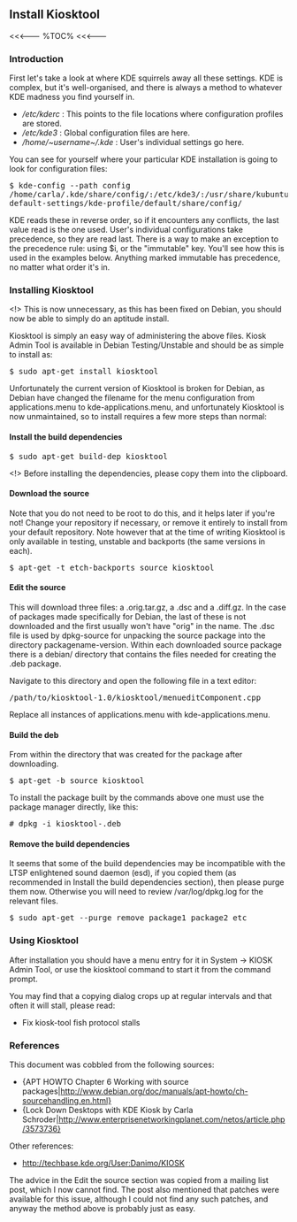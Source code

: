 ## Install Kiosktool

<<<---
%TOC%
<<<---

### Introduction

First let's take a look at where KDE squirrels away all these settings. KDE is complex, but it's well-organised, and there is always a method to whatever KDE madness you find yourself in.

   * */etc/kderc* :  This points to the file locations where configuration profiles are stored. 
   * */etc/kde3* : Global configuration files are here. 
   * */home/~username~/.kde* : User's individual settings go here.

You can see for yourself where your particular KDE installation is going to look for configuration files: 

<pre>
$ kde-config --path config
/home/carla/.kde/share/config/:/etc/kde3/:/usr/share/kubuntu-
default-settings/kde-profile/default/share/config/
</pre>
  
KDE reads these in reverse order, so if it encounters any conflicts, the last value read is the one used. User's individual configurations take precedence, so they are read last. 
There is a way to make an exception to the precedence rule: using $i, or the "immutable" key. You'll see how this is used in the examples below. Anything marked immutable has precedence, no matter what order it's in.

### Installing Kiosktool

<!> This is now unnecessary, as this has been fixed on Debian, you should now be able to simply do an aptitude install.

Kiosktool is simply an easy way of administering the above files. Kiosk Admin Tool is available in Debian Testing/Unstable and should be as simple to install as:

<pre>
$ sudo apt-get install kiosktool
</pre>

Unfortunately the current version of Kiosktool is broken for Debian, as Debian have changed the filename for the menu configuration from applications.menu to kde-applications.menu, and unfortunately Kiosktool is now unmaintained, so to install requires a few more steps than normal:

#### Install the build dependencies

<pre>
$ sudo apt-get build-dep kiosktool
</pre>

<!> Before installing the dependencies, please copy them into the clipboard.

#### Download the source

Note that you do not need to be root to do this, and it helps later if you're not! Change your repository if necessary, or remove it entirely to install from your default repository. Note however that at the time of writing Kiosktool is only available in testing, unstable and backports (the same versions in each).

<pre>
$ apt-get -t etch-backports source kiosktool
</pre>

#### Edit the source

This will download three files: a .orig.tar.gz, a .dsc and a .diff.gz. In the case of packages made specifically for Debian, the last of these is not downloaded and the first usually won't have "orig" in the name. The .dsc file is used by dpkg-source for unpacking the source package into the directory packagename-version. Within each downloaded source package there is a debian/ directory that contains the files needed for creating the .deb package.

Navigate to this directory and open the following file in a text editor:

<pre>
/path/to/kiosktool-1.0/kiosktool/menueditComponent.cpp
</pre>

Replace all instances of applications.menu with kde-applications.menu.

#### Build the deb

From within the directory that was created for the package after downloading.

<pre>
$ apt-get -b source kiosktool
</pre>

To install the package built by the commands above one must use the package manager directly, like this:

<pre>
# dpkg -i kiosktool-<version>.deb
</pre>

#### Remove the build dependencies

It seems that some of the build dependencies may be incompatible with the LTSP enlightened sound daemon (esd), if you copied them (as recommended in Install the build dependencies section), then please purge them now. Otherwise you will need to review /var/log/dpkg.log for the relevant files.

<pre>
$ sudo apt-get --purge remove package1 package2 etc
</pre>

### Using Kiosktool

After installation you should have a menu entry for it in System -> KIOSK Admin Tool, or use the kiosktool command to start it from the command prompt.

You may find that a copying dialog crops up at regular intervals and that often it will stall, please read:

   * Fix kiosk-tool fish protocol stalls

### References

This document was cobbled from the following sources:

   * {APT HOWTO Chapter 6 Working with source packages|http://www.debian.org/doc/manuals/apt-howto/ch-sourcehandling.en.html}
   * {Lock Down Desktops with KDE Kiosk by Carla Schroder|http://www.enterprisenetworkingplanet.com/netos/article.php/3573736}

Other references:

   * http://techbase.kde.org/User:Danimo/KIOSK


The advice in the Edit the source section was copied from a mailing list post, which I now cannot find. The post also mentioned that patches were available for this issue, although I could not find any such patches, and anyway the method above is probably just as easy.
